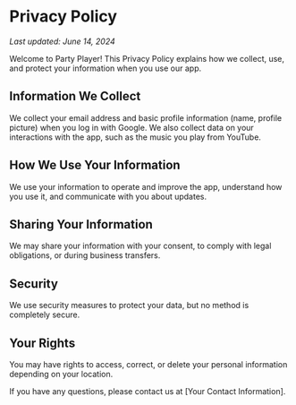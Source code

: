 # Privacy Policy

_Last updated: June 14, 2024_

Welcome to Party Player! This Privacy Policy explains how we collect, use, and protect your information when you use our app.

## Information We Collect

We collect your email address and basic profile information (name, profile picture) when you log in with Google. We also collect data on your interactions with the app, such as the music you play from YouTube.

## How We Use Your Information

We use your information to operate and improve the app, understand how you use it, and communicate with you about updates.

## Sharing Your Information

We may share your information with your consent, to comply with legal obligations, or during business transfers.

## Security

We use security measures to protect your data, but no method is completely secure.

## Your Rights

You may have rights to access, correct, or delete your personal information depending on your location.

If you have any questions, please contact us at [Your Contact Information].
